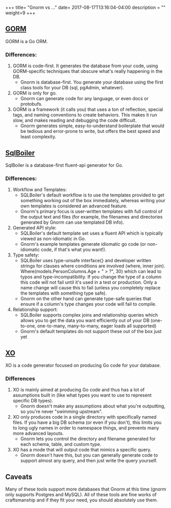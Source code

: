 +++
title= "Gnorm vs ..."
date= 2017-08-17T13:16:04-04:00
description = ""
weight=9
+++


## [GORM](https://github.com/jinzhu/gorm)

GORM is a Go ORM.  

### Differences:

1. GORM is code-first.  It generates the database from your code, using
   GORM-specific techniques that obscure what's really happening in the DB.
   - Gnorm is database-first.  You generate your database using the first class tools for your DB (sql, pgAdmin, whatever). 
1. GORM is only for go.  
    - Gnorm can generate code for any language, or even docs or protobufs.
1. GORM is a framework (it calls you) that uses a ton of reflection, special tags, and naming conventions to create behaviors.  This makes it run slow, and makes reading and debugging the code difficult.
    - Gnorm generates simple, easy-to-understand boilerplate that would be tedious and error-prone to write, but offers the best speed and least complexity.

## [SqlBoiler](https://github.com/volatiletech/sqlboiler) 

SqlBoiler is a database-first fluent-api generator for Go. 

### Differences:

1. Workflow and Templates:
   - SQLBoiler's default workflow is to use the templates provided to get something working out of the box immediately, whereas writing your own templates is considered an advanced feature.
   - Gnorm's primary focus is user-written templates with full control of the output text and files (for example, the filenames and directories generated by Gnorm can use templated DB info).
2. Generated API style:
   - SQLBoiler's default template set uses a fluent API which is typically viewed as non-idiomatic in Go.
   - Gnorm's example templates generate idiomatic go code (or non-idiomatic code, if that's what you want!).
3. Type safety:
   - SQLBoiler uses type-unsafe interface{} and developer written strings for clauses where conditions are involved (where, inner join). Where(models.PersonColumns.Age + " > ?", 30) which can lead to typos and type-incompatibility. If you change the type of a column this code will not fail until it's used in a test or production. Only a name change will cause this to fail (unless you completely replace the templates with something type safe).
   - Gnorm on the other hand can generate type-safe queries that ensure if a column's type changes your code will fail to compile.
4. Relationship support:
   - SQLBoiler supports complex joins and relationship queries which allows you to get the data you want efficiently out of your DB (one-to-one, one-to-many, many-to-many, eager loads all supported)
   - Gnorm's default templates do not support these out of the box just yet

## [XO](https://github.com/knq/xo) 

XO is a code generator focused on producing Go code for your database.

### Differences

1. XO is mainly aimed at producing Go code and thus has a lot of assumptions built in (like what types you want to use to represent specific DB types).
    - Gnorm doesn't make any assumptions about what you're outputting, so you're never "swimming upstream".
1. XO only produces code in a single directory with specifically named files. If you have a big DB schema (or even if you don't), this limits you to long ugly names in order to namespace things, and prevents many more advanced layouts.
    - Gnorm lets you control the directory and filename generated for each schema, table, and custom type.
1. XO has a mode that will output code that mimics a specific query.
    - Gnorm doesn't have this, but you can generally generate code to support almost any query, and then just write the query yourself.


## Caveats

Many of these tools support more databases that Gnorm at this time (gnorm only
supports Postgres and MySQL).  All of these tools are fine works of
craftsmanship and if they fit your need, you should absolutely use them.

